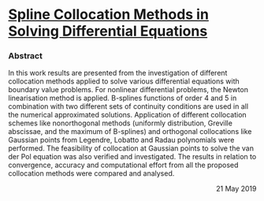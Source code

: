 # [Spline Collocation Methods in Solving Differential Equations](https://togashidm.github.io/Dissertation-in-Mathematics/)


### Abstract
In this work results are presented from the investigation of different collocation
methods applied to solve various differential equations with boundary value
problems. For nonlinear differential problems, the Newton linearisation method
is applied. B-splines functions of order 4 and 5 in combination with two different
sets of continuity conditions are used in all the numerical approximated solutions.
Application of different collocation schemes like nonorthogonal methods
(uniformly distribution, Greville abscissae, and the maximum of B-splines) and
orthogonal collocations like Gaussian points from Legendre, Lobatto and Radau
polynomials were performed. The feasibility of collocation at Gaussian points to
solve the van der Pol equation was also verified and investigated. The results in
relation to convergence, accuracy and computational effort from all the proposed
collocation methods were compared and analysed.

<p align="right">21 May 2019</p>
